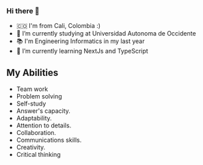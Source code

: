 ### Hi there 👋

<!--
**Juan-Camilo-Tabarquino/Juan-Camilo-Tabarquino** is a ✨ _special_ ✨ repository because its `README.md` (this file) appears on your GitHub profile.

Here are some ideas to get you started:

- 🔭 I’m currently working on ...
- 🌱 I’m currently learning ...
- 👯 I’m looking to collaborate on ...
- 🤔 I’m looking for help with ...
- 💬 Ask me about ...
- 📫 How to reach me: ...
- 😄 Pronouns: ...
- ⚡ Fun fact: ...
-->

- 🇨🇴 I'm from Cali, Colombia :)
- 🔭 I’m currently studying at Universidad Autonoma de Occidente
- 📚 I'm Engineering Informatics in my last year
- 🌱 I’m currently learning NextJs and TypeScript

## My Abilities
- Team work
- Problem solving
- Self-study
- Answer's capacity.
- Adaptability.
- Attention to details.
- Collaboration.
- Communications skills.
- Creativity.
- Critical thinking
